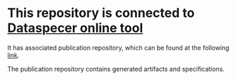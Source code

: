 # This repository is connected to [Dataspecer online tool](http://localhost:5174)

It has associated publication repository, which can be found at the following [link](https://github.com/RadStr-bot/one-more-try-with-dependencies-publication-repo).

The publication repository contains generated artifacts and specifications.